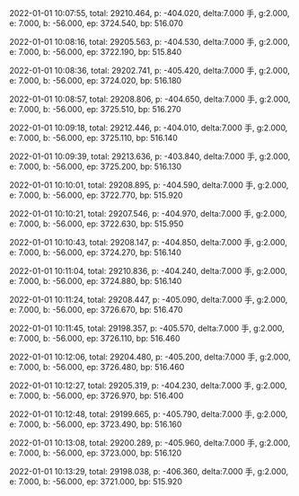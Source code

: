 2022-01-01 10:07:55, total: 29210.464, p: -404.020, delta:7.000 手, g:2.000, e: 7.000, b: -56.000, ep: 3724.540, bp: 516.070

2022-01-01 10:08:16, total: 29205.563, p: -404.530, delta:7.000 手, g:2.000, e: 7.000, b: -56.000, ep: 3722.190, bp: 515.840

2022-01-01 10:08:36, total: 29202.741, p: -405.420, delta:7.000 手, g:2.000, e: 7.000, b: -56.000, ep: 3724.020, bp: 516.180

2022-01-01 10:08:57, total: 29208.806, p: -404.650, delta:7.000 手, g:2.000, e: 7.000, b: -56.000, ep: 3725.510, bp: 516.270

2022-01-01 10:09:18, total: 29212.446, p: -404.010, delta:7.000 手, g:2.000, e: 7.000, b: -56.000, ep: 3725.110, bp: 516.140

2022-01-01 10:09:39, total: 29213.636, p: -403.840, delta:7.000 手, g:2.000, e: 7.000, b: -56.000, ep: 3725.200, bp: 516.130

2022-01-01 10:10:01, total: 29208.895, p: -404.590, delta:7.000 手, g:2.000, e: 7.000, b: -56.000, ep: 3722.770, bp: 515.920

2022-01-01 10:10:21, total: 29207.546, p: -404.970, delta:7.000 手, g:2.000, e: 7.000, b: -56.000, ep: 3722.630, bp: 515.950

2022-01-01 10:10:43, total: 29208.147, p: -404.850, delta:7.000 手, g:2.000, e: 7.000, b: -56.000, ep: 3724.270, bp: 516.140

2022-01-01 10:11:04, total: 29210.836, p: -404.240, delta:7.000 手, g:2.000, e: 7.000, b: -56.000, ep: 3724.880, bp: 516.140

2022-01-01 10:11:24, total: 29208.447, p: -405.090, delta:7.000 手, g:2.000, e: 7.000, b: -56.000, ep: 3726.670, bp: 516.470

2022-01-01 10:11:45, total: 29198.357, p: -405.570, delta:7.000 手, g:2.000, e: 7.000, b: -56.000, ep: 3726.110, bp: 516.460

2022-01-01 10:12:06, total: 29204.480, p: -405.200, delta:7.000 手, g:2.000, e: 7.000, b: -56.000, ep: 3726.480, bp: 516.460

2022-01-01 10:12:27, total: 29205.319, p: -404.230, delta:7.000 手, g:2.000, e: 7.000, b: -56.000, ep: 3726.970, bp: 516.400

2022-01-01 10:12:48, total: 29199.665, p: -405.790, delta:7.000 手, g:2.000, e: 7.000, b: -56.000, ep: 3723.490, bp: 516.160

2022-01-01 10:13:08, total: 29200.289, p: -405.960, delta:7.000 手, g:2.000, e: 7.000, b: -56.000, ep: 3723.000, bp: 516.120

2022-01-01 10:13:29, total: 29198.038, p: -406.360, delta:7.000 手, g:2.000, e: 7.000, b: -56.000, ep: 3721.000, bp: 515.920